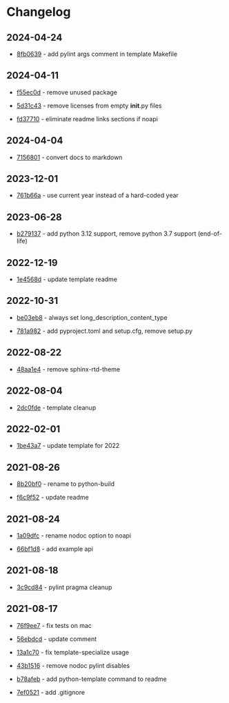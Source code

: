 # Changelog

## 2024-04-24

- [8fb0639](https://github.com/craigahobbs/python-template/commit/8fb0639) - add pylint args comment in template Makefile

## 2024-04-11

- [f55ec0d](https://github.com/craigahobbs/python-template/commit/f55ec0d) - remove unused package

- [5d31c43](https://github.com/craigahobbs/python-template/commit/5d31c43) - remove licenses from empty __init__.py files

- [fd37710](https://github.com/craigahobbs/python-template/commit/fd37710) - eliminate readme links sections if noapi

## 2024-04-04

- [7156801](https://github.com/craigahobbs/python-template/commit/7156801) - convert docs to markdown

## 2023-12-01

- [761b66a](https://github.com/craigahobbs/python-template/commit/761b66a) - use current year instead of a hard-coded year

## 2023-06-28

- [b279137](https://github.com/craigahobbs/python-template/commit/b279137) - add python 3.12 support, remove python 3.7 support \(end-of-life\)

## 2022-12-19

- [1e4568d](https://github.com/craigahobbs/python-template/commit/1e4568d) - update template readme

## 2022-10-31

- [be03eb8](https://github.com/craigahobbs/python-template/commit/be03eb8) - always set long_description_content_type

- [781a982](https://github.com/craigahobbs/python-template/commit/781a982) - add pyproject.toml and setup.cfg, remove setup.py

## 2022-08-22

- [48aa1e4](https://github.com/craigahobbs/python-template/commit/48aa1e4) - remove sphinx-rtd-theme

## 2022-08-04

- [2dc0fde](https://github.com/craigahobbs/python-template/commit/2dc0fde) - template cleanup

## 2022-02-01

- [1be43a7](https://github.com/craigahobbs/python-template/commit/1be43a7) - update template for 2022

## 2021-08-26

- [8b20bf0](https://github.com/craigahobbs/python-template/commit/8b20bf0) - rename to python-build

- [f6c9f52](https://github.com/craigahobbs/python-template/commit/f6c9f52) - update readme

## 2021-08-24

- [1a09dfc](https://github.com/craigahobbs/python-template/commit/1a09dfc) - rename nodoc option to noapi

- [66bf1d8](https://github.com/craigahobbs/python-template/commit/66bf1d8) - add example api

## 2021-08-18

- [3c9cd84](https://github.com/craigahobbs/python-template/commit/3c9cd84) - pylint pragma cleanup

## 2021-08-17

- [76f9ee7](https://github.com/craigahobbs/python-template/commit/76f9ee7) - fix tests on mac

- [56ebdcd](https://github.com/craigahobbs/python-template/commit/56ebdcd) - update comment

- [13a1c70](https://github.com/craigahobbs/python-template/commit/13a1c70) - fix template-specialize usage

- [43b1516](https://github.com/craigahobbs/python-template/commit/43b1516) - remove nodoc pylint disables

- [b78afeb](https://github.com/craigahobbs/python-template/commit/b78afeb) - add python-template command to readme

- [7ef0521](https://github.com/craigahobbs/python-template/commit/7ef0521) - add .gitignore
